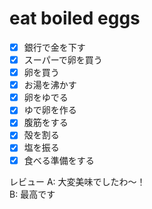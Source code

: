 # eat boiled eggs
- [x] 銀行で金を下す
- [x] スーパーで卵を買う
- [x] 卵を買う
- [x] お湯を沸かす
- [x] 卵をゆでる
- [x] ゆで卵を作る
- [x] 腹筋をする
- [x] 殻を割る
- [x] 塩を振る
- [x] 食べる準備をする  

レビュー
A: 大変美味でしたわ～！  
B: 最高です
